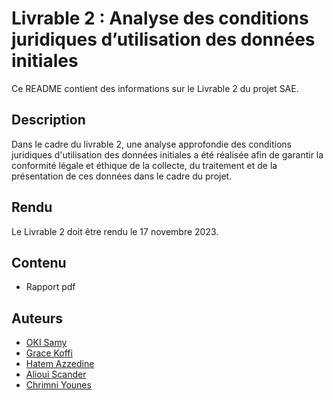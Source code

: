 # Livrable 2 : Analyse des conditions juridiques d’utilisation des données initiales

Ce README contient des informations sur le Livrable 2 du projet SAE.

## Description

Dans le cadre du livrable 2, une analyse approfondie des conditions juridiques d'utilisation des données initiales a été réalisée afin de garantir la conformité légale et éthique de la collecte, du traitement et de la présentation de ces données dans le cadre du projet.

## Rendu

Le Livrable 2 doit être rendu le 17 novembre 2023.

## Contenu

- Rapport pdf


## Auteurs

- [OKI Samy](https://github.com/Samy93000)
- [Grace Koffi](https://github.com/GraceKoffi)
- [Hatem Azzedine](https://github.com/azzedineh27)
- [Alioui Scander](https://github.com/a-scander)
- [Chrimni Younes](https://github.com/youneschrimni)

